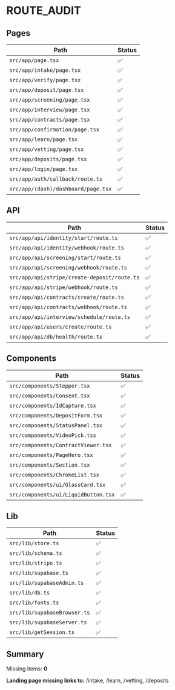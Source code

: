 # ROUTE_AUDIT

## Pages
| Path | Status |
|------|--------|
| `src/app/page.tsx` | ✅ |
| `src/app/intake/page.tsx` | ✅ |
| `src/app/verify/page.tsx` | ✅ |
| `src/app/deposit/page.tsx` | ✅ |
| `src/app/screening/page.tsx` | ✅ |
| `src/app/interview/page.tsx` | ✅ |
| `src/app/contracts/page.tsx` | ✅ |
| `src/app/confirmation/page.tsx` | ✅ |
| `src/app/learn/page.tsx` | ✅ |
| `src/app/vetting/page.tsx` | ✅ |
| `src/app/deposits/page.tsx` | ✅ |
| `src/app/login/page.tsx` | ✅ |
| `src/app/auth/callback/route.ts` | ✅ |
| `src/app/(dash)/dashboard/page.tsx` | ✅ |

## API
| Path | Status |
|------|--------|
| `src/app/api/identity/start/route.ts` | ✅ |
| `src/app/api/identity/webhook/route.ts` | ✅ |
| `src/app/api/screening/start/route.ts` | ✅ |
| `src/app/api/screening/webhook/route.ts` | ✅ |
| `src/app/api/stripe/create-deposit/route.ts` | ✅ |
| `src/app/api/stripe/webhook/route.ts` | ✅ |
| `src/app/api/contracts/create/route.ts` | ✅ |
| `src/app/api/contracts/webhook/route.ts` | ✅ |
| `src/app/api/interview/schedule/route.ts` | ✅ |
| `src/app/api/users/create/route.ts` | ✅ |
| `src/app/api/db/health/route.ts` | ✅ |

## Components
| Path | Status |
|------|--------|
| `src/components/Stepper.tsx` | ✅ |
| `src/components/Consent.tsx` | ✅ |
| `src/components/IdCapture.tsx` | ✅ |
| `src/components/DepositForm.tsx` | ✅ |
| `src/components/StatusPanel.tsx` | ✅ |
| `src/components/VideoPick.tsx` | ✅ |
| `src/components/ContractViewer.tsx` | ✅ |
| `src/components/PageHero.tsx` | ✅ |
| `src/components/Section.tsx` | ✅ |
| `src/components/ChromeList.tsx` | ✅ |
| `src/components/ui/GlassCard.tsx` | ✅ |
| `src/components/ui/LiquidButton.tsx` | ✅ |

## Lib
| Path | Status |
|------|--------|
| `src/lib/store.ts` | ✅ |
| `src/lib/schema.ts` | ✅ |
| `src/lib/stripe.ts` | ✅ |
| `src/lib/supabase.ts` | ✅ |
| `src/lib/supabaseAdmin.ts` | ✅ |
| `src/lib/db.ts` | ✅ |
| `src/lib/fonts.ts` | ✅ |
| `src/lib/supabaseBrowser.ts` | ✅ |
| `src/lib/supabaseServer.ts` | ✅ |
| `src/lib/getSession.ts` | ✅ |

## Summary
Missing items: **0**

**Landing page missing links to:** /intake, /learn, /vetting, /deposits
